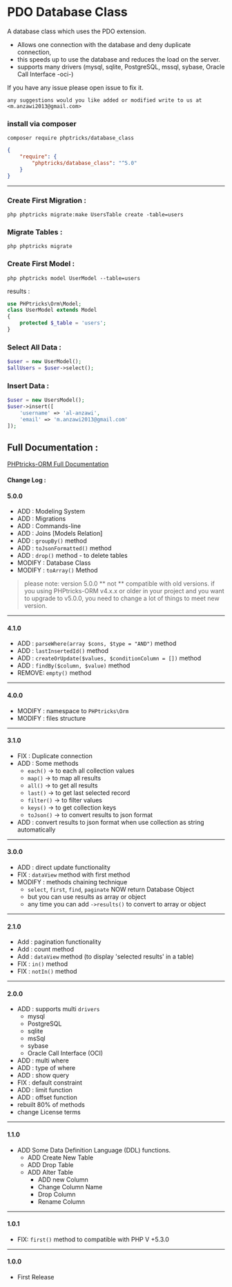PDO Database Class
============================

A database class which uses the PDO extension.
* Allows one connection with the database and deny duplicate connection, 
* this speeds up to use the database and reduces the load on the server.
* supports many drivers (mysql, sqlite, PostgreSQL, mssql, sybase, Oracle Call Interface -oci-)

If you have any issue please open issue to fix it.

```
any suggestions would you like added or modified write to us at <m.anzawi2013@gmail.com>
```
### install via composer 

```
composer require phptricks/database_class
```

```json
{
    "require": {
        "phptricks/database_class": "^5.0"
    }
}

```

--------------------

### Create First Migration : 

```
php phptricks migrate:make UsersTable create -table=users
```

### Migrate Tables : 

```
php phptricks migrate
```

### Create First Model :

```
php phptricks model UserModel --table=users
```

results : 

```php
use PHPtricks\Orm\Model;
class UserModel extends Model
{
    protected $_table = 'users';
}
```


### Select All Data : 

```php
$user = new UserModel();
$allUsers = $user->select();
```

### Insert Data : 

```php
$user = new UsersModel();
$user->insert([
    'username' => 'al-anzawi',
    'email' => 'm.anzawi2013@gmail.com'
]);
```


## Full Documentation : 

[PHPtricks-ORM Full Documentation](https://anzawi.github.io/phptricksorm-docs)


#### Change Log : 

#### 5.0.0
* ADD : Modeling System  
* ADD : Migrations
* ADD : Commands-line
* ADD : Joins [Models Relation]
* ADD : `groupBy()` method
* ADD : `toJsonFormatted()` method
* ADD : `drop()` method - to delete tables
* MODIFY : Database Class 
* MODIFY : `toArray()` Method 

> please note: version 5.0.0 ** not ** compatible with old versions.
> if you using PHPtricks-ORM v4.x.x or older in your project and you want to upgrade to v5.0.0,
> you need to change a lot of things to meet new version.


---

#### 4.1.0
* ADD : `parseWhere(array $cons, $type = "AND")` method
* ADD : `lastInsertedId()` method
* ADD : `createOrUpdate($values, $conditionColumn = [])` method
* ADD : `findBy($column, $value)` method
* REMOVE: `empty()` method

---

#### 4.0.0
* MODIFY : namespace to `PHPtricks\Orm`
* MODIFY : files structure

---

#### 3.1.0
* FIX : Duplicate connection
* ADD : Some methods
    * `each()` -> to each all collection values
    * `map()`  -> to map all results
    * `all()`  -> to get all results
    * `last()` -> to get last selected record
    * `filter()` -> to filter values
    * `keys()` -> to get collection keys
    * `toJson()` -> to convert results to json format
* ADD : convert results to json format when use collection as string automatically


---


#### 3.0.0
* ADD    : direct update functionality
* FIX    : `dataView` method with first method
* MODIFY : methods chaining technique
    * `select`, `first`, `find`, `paginate` NOW return Database Object
    * but you can use results as array or object
    * any time you can add `->results()` to convert to array or object


---

#### 2.1.0
* Add : pagination functionality
* Add : count method
* Add : `dataView` method (to display 'selected results' in a table)
* FIX : `in()` method
* FIX : `notIn()` method


---


#### 2.0.0
* ADD : supports multi `drivers`
    * mysql
    * PostgreSQL
    * sqlite
    * msSql
    * sybase
    * Oracle Call Interface (OCI)
* ADD : multi where
* ADD : type of where
* ADD : show query
* FIX : default constraint
* ADD : limit function
* ADD : offset function
* rebuilt 80% of methods
* change License terms


---


#### 1.1.0

* ADD Some Data Definition Language (DDL) functions.
  * ADD Create New Table 
  * ADD Drop Table
  * ADD Alter Table
    * ADD new Column
    * Change Column Name
    * Drop Column
    * Rename Column


---


#### 1.0.1
* FIX: `first()` method to compatible with PHP V +5.3.0


---


#### 1.0.0
* First Release
